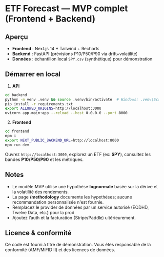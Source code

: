 # ETF Forecast — MVP complet (Frontend + Backend)

## Aperçu
- **Frontend** : Next.js 14 + Tailwind + Recharts
- **Backend** : FastAPI (prévisions P10/P50/P90 via drift+volatilité)
- **Données** : échantillon local `SPY.csv` (synthétique) pour démonstration

## Démarrer en local
1) **API**
```bash
cd backend
python -m venv .venv && source .venv/bin/activate  # Windows: .venv\Scripts\activate
pip install -r requirements.txt
export ALLOWED_ORIGINS=http://localhost:3000
uvicorn app.main:app --reload --host 0.0.0.0 --port 8000
```

2) **Frontend**
```bash
cd frontend
npm i
export NEXT_PUBLIC_BACKEND_URL=http://localhost:8000
npm run dev
```
Ouvrez `http://localhost:3000`, explorez un ETF (ex: **SPY**), consultez les bandes **P10/P50/P90** et les métriques.

## Notes
- Le modèle MVP utilise une hypothèse **lognormale** basée sur la dérive et la volatilité des rendements.
- La page **/methodology** documente les hypothèses; aucune recommandation personnalisée n'est fournie.
- Remplacez le provider de données par un service autorisé (EODHD, Twelve Data, etc.) pour la prod.
- Ajoutez l’auth et la facturation (Stripe/Paddle) ultérieurement.

## Licence & conformité
Ce code est fourni à titre de démonstration. Vous êtes responsable de la conformité (AMF/MiFID II) et des licences de données.